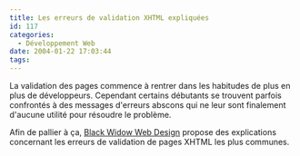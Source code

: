 ```yaml
---
title: Les erreurs de validation XHTML expliquées
id: 117
categories:
  - Développement Web
date: 2004-01-22 17:03:44
tags:
---
```


La validation des pages commence à rentrer dans les habitudes de plus en plus de développeurs. Cependant certains débutants se trouvent parfois confrontés à des messages d'erreurs abscons qui ne leur sont finalement d'aucune utilité pour résoudre le problème.

Afin de pallier à ça, [Black Widow Web Design](http://www.blackwidows.org.uk/resources/tutorials/xhtml/common-errors.html "Common XHTML Validation Errors") propose des explications concernant les erreurs de validation de pages XHTML les plus communes.